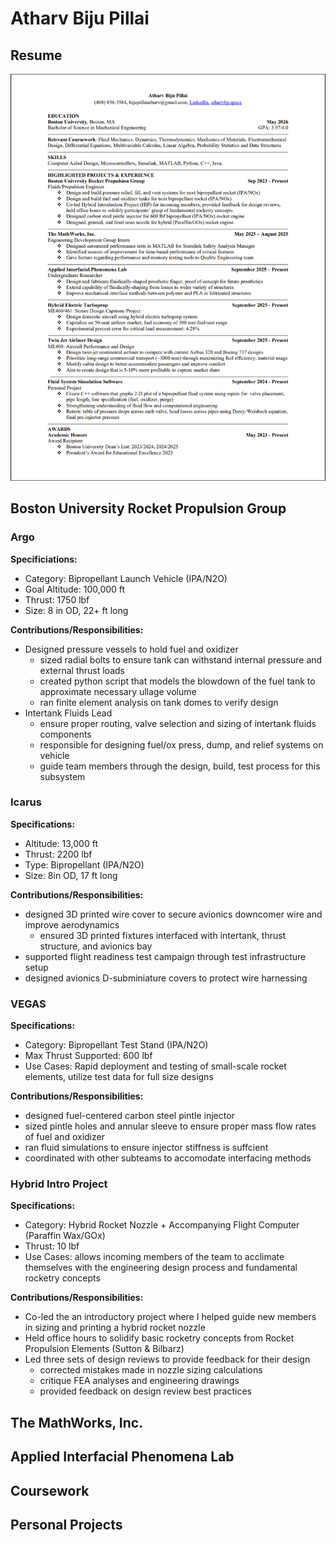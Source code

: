 # Atharv Biju Pillai

## Resume
![Resume](/images/AtharvBijuPillai-Resume.png)

## Boston University Rocket Propulsion Group
### Argo
**Specificiations:**
  * Category: Bipropellant Launch Vehicle (IPA/N2O)
  * Goal Altitude: 100,000 ft
  * Thrust: 1750 lbf
  * Size: 8 in OD, 22+ ft long

**Contributions/Responsibilities:**
  * Designed pressure vessels to hold fuel and oxidizer
    * sized radial bolts to ensure tank can withstand internal pressure and external thrust loads
    * created python script that models the blowdown of the fuel tank to approximate necessary ullage volume
    * ran finite element analysis on tank domes to verify design
  * Intertank Fluids Lead
    * ensure proper routing, valve selection and sizing of intertank fluids components
    * responsible for designing fuel/ox press, dump, and relief systems on vehicle
    * guide team members through the design, build, test process for this subsystem

### Icarus
**Specifications:**
  * Altitude: 13,000 ft
  * Thrust: 2200 lbf
  * Type: Bipropellant (IPA/N2O)
  * Size: 8in OD, 17 ft long

**Contributions/Responsibilities:**
  * designed 3D printed wire cover to secure avionics downcomer wire and improve aerodynamics
    * ensured 3D printed fixtures interfaced with intertank, thrust structure, and avionics bay
  * supported flight readiness test campaign through test infrastructure setup
  * designed avionics D-subminiature covers to protect wire harnessing

### VEGAS
**Specifications:**
  * Category: Bipropellant Test Stand (IPA/N2O)
  * Max Thrust Supported: 600 lbf
  * Use Cases: Rapid deployment and testing of small-scale rocket elements, utilize test data for full size designs

**Contributions/Responsibilities:**
  * designed fuel-centered carbon steel pintle injector
  * sized pintle holes and annular sleeve to ensure proper mass flow rates of fuel and oxidizer
  * ran fluid simulations to ensure injector stiffness is suffcient
  * coordinated with other subteams to accomodate interfacing methods

### Hybrid Intro Project
**Specifications:**
  * Category: Hybrid Rocket Nozzle + Accompanying Flight Computer (Paraffin Wax/GOx)
  * Thrust: 10 lbf
  * Use Cases: allows incoming members of the team to acclimate themselves with the engineering design process and fundamental rocketry concepts

**Contributions/Responsibilities:**
  * Co-led the an introductory project where I helped guide new members in sizing and printing a hybrid rocket nozzle
  * Held office hours to solidify basic rocketry concepts from Rocket Propulsion Elements (Sutton & Bilbarz)
  * Led three sets of design reviews to provide feedback for their design
    * corrected mistakes made in nozzle sizing calculations
    * critique FEA analyses and engineering drawings
    * provided feedback on design review best practices

## The MathWorks, Inc.


## Applied Interfacial Phenomena Lab

## Coursework

## Personal Projects

